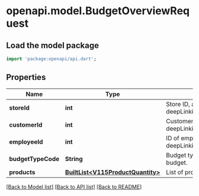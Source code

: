 # openapi.model.BudgetOverviewRequest

## Load the model package
```dart
import 'package:openapi/api.dart';
```

## Properties
Name | Type | Description | Notes
------------ | ------------- | ------------- | -------------
**storeId** | **int** | Store ID, as retrievable from <a href=\"?deepLinking=true#/Webshop/Store\">/api/Webshop/Store</a> | 
**customerId** | **int** | Customer ID, as retrievable from <a href=\"?deepLinking=true#/Customer/GetAllBasic\">/api/Customer</a> | 
**employeeId** | **int** | ID of employee who placed order, as retrievable from <a href=\"?deepLinking=true#/Employee/GetCustomerEmployeesV111\">/api/Employee</a> | 
**budgetTypeCode** | **String** | Budget type identification code, with \"A\" = Authorization budget, \"B\" = User budget. | 
**products** | [**BuiltList&lt;V115ProductQuantity&gt;**](V115ProductQuantity.md) | List of products including quantity. | 

[[Back to Model list]](../README.md#documentation-for-models) [[Back to API list]](../README.md#documentation-for-api-endpoints) [[Back to README]](../README.md)


